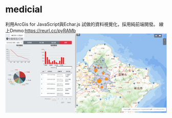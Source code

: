 # medicial
利用ArcGis for JavaScript與Echar.js 試做的資料視覺化，採用純前端開發。
線上Dmmo:https://reurl.cc/pyRAMb
![image](https://github.com/jia831123/medicial/blob/master/%E6%93%B7%E5%8F%96.PNG)
